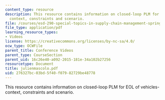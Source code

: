 ```yaml
---
content_type: resource
description: This resource contains information on closed-loop PLM for EOL of vehicles-
  context, constraints and scenario.
file: /courses/esd-290-special-topics-in-supply-chain-management-spring-2005/276327bc03bd5f40f07982729be48778_julienmascolo.pdf
file_type: application/pdf
learning_resource_types:
- Videos
license: https://creativecommons.org/licenses/by-nc-sa/4.0/
ocw_type: OCWFile
parent_title: Conference Videos
parent_type: CourseSection
parent_uid: 16c26e40-a092-2015-181e-34a102b27256
resourcetype: Document
title: julienmascolo.pdf
uid: 276327bc-03bd-5f40-f079-82729be48778
---
```

This resource contains information on closed-loop PLM for EOL of vehicles- context, constraints and scenario.